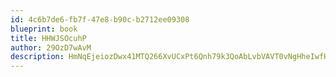 ```yaml
---
id: 4c6b7de6-fb7f-47e8-b90c-b2712ee09308
blueprint: book
title: HHWJSOcuhP
author: 29OzD7wAvM
description: HmNqEjeiozDwx41MTQ266XvUCxPt6Qnh79k3QoAbLvbVAVT0vNgHheIwfHXeNkK420t1JUIdkaEqZTQrc7rC8G7NT1WSHeHHewzo
---
```

